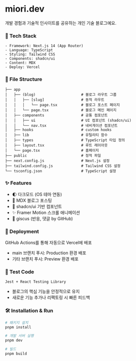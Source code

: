 # miori.dev

개발 경험과 기술적 인사이트를 공유하는 개인 기술 블로그예요.

### 🚀 Tech Stack
```
- Framework: Next.js 14 (App Router)
- Language: TypeScript
- Styling: Tailwind CSS
- Components: shadcn/ui
- Content: MDX
- Deploy: Vercel
```

### 📂 File Structure
```
├── app
│   ├── (blog)                     # 블로그 라우트 그룹
│   │   ├── [slug]                 # 동적 라우트
│   │   │   └── page.tsx           # 블로그 포스트 페이지
│   │   └── page.tsx               # 블로그 메인 페이지
│   ├── components                 # 공통 컴포넌트
│   │   ├── ui                     # UI 컴포넌트 (shadcn/ui)
│   │   └── nav.tsx                # 네비게이션 컴포넌트
│   ├── hooks                      # custom hooks
│   ├── lib                        # 유틸리티 함수
│   ├── types                      # TypeScript 타입 정의
│   ├── layout.tsx                 # 루트 레이아웃
│   └── page.tsx                   # 홈페이지
├── public                         # 정적 파일
├── next.config.js                 # Next.js 설정
├── tailwind.config.js             # Tailwind CSS 설정
└── tsconfig.json                  # TypeScript 설정
```

### ✨ Features
- 🌓 다크모드 (OS 테마 연동)
- 📝 MDX 블로그 포스팅 
- 💅 shadcn/ui 기반 컴포넌트
- ✨ Framer Motion 스크롤 애니메이션
- 💎 giscus (반응, 댓글 by GitHub)


### 🚀 Deployment
GitHub Actions를 통해 자동으로 Vercel에 배포
- main 브랜치 푸시: Production 환경 배포
- 기타 브랜치 푸시: Preview 환경 배포

### 🧪 Test Code
`Jest + React Testing Library`
- 블로그의 핵심 기능을 안정적으로 유지
- 새로운 기능 추가나 리팩토링 시 빠른 피드백


### 🛠️ Installation & Run
```bash
# 패키지 설치
pnpm install

# 개발 서버 실행
pnpm dev

# 빌드
pnpm build
```
